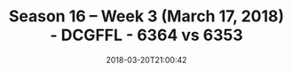 ---
title: Season 16 – Week 3 (March 17, 2018) - DCGFFL - 6364 vs 6353
teams_score:
- team: 6364
  score: 26
- team: 6353
  score: 19
mvp: Alex Payne, John Boyd
game-ball: 'Kevin Hamilton, Antonio Hardy '
season: 16
week: 3
date: '2018-03-20T21:00:42'
pageid: season-16-week-3-march-17-2018-6364-vs-6353
---
